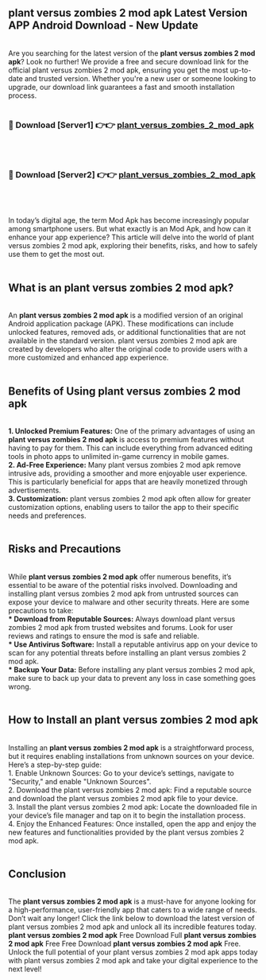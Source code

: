 ## plant versus zombies 2 mod apk Latest Version APP Android Download - New Update
<br>
Are you searching for the latest version of the <strong>plant versus zombies 2 mod apk</strong>? Look no further! We provide a free and secure download link for the official plant versus zombies 2 mod apk, ensuring you get the most up-to-date and trusted version. Whether you're a new user or someone looking to upgrade, our download link guarantees a fast and smooth installation process.
<br>
<br>
<h3>🔴 Download [Server1] 👉👉 <a href="https://modyolo.store/plant+versus+zombies+2+mod+apk">plant_versus_zombies_2_mod_apk</a></h3><br>
<br>
<h3>🔴 Download [Server2] 👉👉 <a href="https://modyolo.store/plant+versus+zombies+2+mod+apk">plant_versus_zombies_2_mod_apk</a></h3><br>
<br>
<br>
In today’s digital age, the term Mod Apk has become increasingly popular among smartphone users. But what exactly is an Mod Apk, and how can it enhance your app experience? This article will delve into the world of plant versus zombies 2 mod apk, exploring their benefits, risks, and how to safely use them to get the most out.
<br>
<br>
<h2>What is an plant versus zombies 2 mod apk?</h2>
<br>
An <strong>plant versus zombies 2 mod apk</strong> is a modified version of an original Android application package (APK). These modifications can include unlocked features, removed ads, or additional functionalities that are not available in the standard version. plant versus zombies 2 mod apk are created by developers who alter the original code to provide users with a more customized and enhanced app experience.
<br>
<br>
<h2>Benefits of Using plant versus zombies 2 mod apk</h2>
<br>
<strong> 1. Unlocked Premium Features:</strong> One of the primary advantages of using an <strong>plant versus zombies 2 mod apk</strong> is access to premium features without having to pay for them. This can include everything from advanced editing tools in photo apps to unlimited in-game currency in mobile games.
<br>
<strong> 2. Ad-Free Experience:</strong> Many plant versus zombies 2 mod apk remove intrusive ads, providing a smoother and more enjoyable user experience. This is particularly beneficial for apps that are heavily monetized through advertisements.
<br>
<strong> 3. Customization:</strong> plant versus zombies 2 mod apk often allow for greater customization options, enabling users to tailor the app to their specific needs and preferences.
<br>
<br>
<h2>Risks and Precautions</h2>
<br>
While <strong>plant versus zombies 2 mod apk</strong> offer numerous benefits, it’s essential to be aware of the potential risks involved. Downloading and installing plant versus zombies 2 mod apk from untrusted sources can expose your device to malware and other security threats. Here are some precautions to take:
<br>
<strong> * Download from Reputable Sources:</strong> Always download plant versus zombies 2 mod apk from trusted websites and forums. Look for user reviews and ratings to ensure the mod is safe and reliable.
<br>
<strong> * Use Antivirus Software:</strong> Install a reputable antivirus app on your device to scan for any potential threats before installing an plant versus zombies 2 mod apk.
<br>
<strong> * Backup Your Data:</strong> Before installing any plant versus zombies 2 mod apk, make sure to back up your data to prevent any loss in case something goes wrong.
<br>
<br>
<h2>How to Install an plant versus zombies 2 mod apk</h2>
<br>
Installing an <strong>plant versus zombies 2 mod apk</strong> is a straightforward process, but it requires enabling installations from unknown sources on your device. Here’s a step-by-step guide:
<br>
 1. Enable Unknown Sources: Go to your device’s settings, navigate to "Security," and enable "Unknown Sources".
<br>
 2. Download the plant versus zombies 2 mod apk: Find a reputable source and download the plant versus zombies 2 mod apk file to your device.
<br>
 3. Install the plant versus zombies 2 mod apk: Locate the downloaded file in your device’s file manager and tap on it to begin the installation process.
<br>
 4. Enjoy the Enhanced Features: Once installed, open the app and enjoy the new features and functionalities provided by the plant versus zombies 2 mod apk.
<br>
<br>
<h2><strong>Conclusion</strong></h2>
<br>
The <strong>plant versus zombies 2 mod apk</strong> is a must-have for anyone looking for a high-performance, user-friendly app that caters to a wide range of needs. Don’t wait any longer! Click the link below to download the latest version of plant versus zombies 2 mod apk and unlock all its incredible features today.
<br>
<strong>plant versus zombies 2 mod apk</strong> Free Download Full <strong>plant versus zombies 2 mod apk</strong> Free Free Download <strong>plant versus zombies 2 mod apk</strong> Free.
<br>
Unlock the full potential of your plant versus zombies 2 mod apk apps today with plant versus zombies 2 mod apk and take your digital experience to the next level!